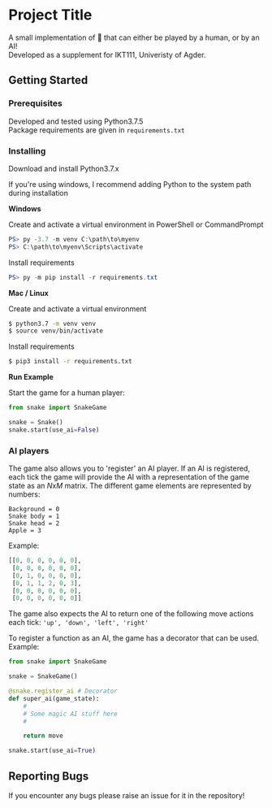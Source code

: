 # Project Title

A small implementation of 🐍 that can either be played by a human, or by an AI!  
Developed as a supplement for IKT111, Univeristy of Agder.

## Getting Started
### Prerequisites

Developed and tested using Python3.7.5  
Package requirements are given in `requirements.txt`

### Installing

Download and install Python3.7.x

If you're using windows, I recommend adding Python to the system path during installation

**Windows**

Create and activate a virtual environment in PowerShell or CommandPrompt
```powershell
PS> py -3.7 -m venv C:\path\to\myenv  
PS> C:\path\to\myenv\Scripts\activate
```

Install requirements

```powershell
PS> py -m pip install -r requirements.txt
```

**Mac / Linux**

Create and activate a virtual environment

```bash
$ python3.7 -m venv venv
$ source venv/bin/activate
```

Install requirements

```bash
$ pip3 install -r requirements.txt
```

**Run Example**

Start the game for a human player:

```python
from snake import SnakeGame

snake = Snake()
snake.start(use_ai=False)
```
### AI players
The game also allows you to 'register' an AI player.
If an AI is registered, each tick the game will provide the AI with a representation of the game state as an $N$x$M$ matrix. The different game elements are represented by numbers:  

`Background = 0`  
`Snake body = 1`  
`Snake head = 2`  
`Apple = 3`


Example:
```python
[[0, 0, 0, 0, 0, 0],
 [0, 0, 0, 0, 0, 0],
 [0, 1, 0, 0, 0, 0],
 [0, 1, 1, 2, 0, 3],
 [0, 0, 0, 0, 0, 0],
 [0, 0, 0, 0, 0, 0]]
```

The game also expects the AI to return one of the following move actions each tick: `'up', 'down', 'left', 'right'`

To register a function as an AI, the game has a decorator that can be used. Example:
```python
from snake import SnakeGame

snake = SnakeGame()

@snake.register_ai # Decorator
def super_ai(game_state):
    #
    # Some magic AI stuff here
    #

    return move

snake.start(use_ai=True)
```
## Reporting Bugs
If you encounter any bugs please raise an issue for it in the repository! 

